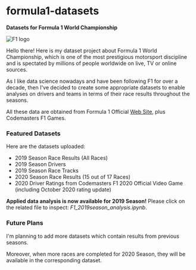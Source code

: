 # formula1-datasets

**Datasets for Formula 1 World Championship**

![F1 logo](https://i.ibb.co/0Cv5J79/f1-logo-present.png)

Hello there! Here is my dataset project about Formula 1 World Championship, which is one of the most prestigious motorsport discipline and is spectated by millions of people worldwide on live, TV or online sources.

As I like data science nowadays and have been following F1 for over a decade, then I've decided to create some appropriate datasets to enable analyses on drivers and teams in terms of their race results throughout the seasons.

All these data are obtained from Formula 1 Official [Web Site](https://www.formula1.com/), plus Codemasters F1 Games.

### Featured Datasets

Here are the datasets uploaded:

- 2019 Season Race Results (All Races)
- 2019 Season Drivers
- 2019 Season Race Tracks
- 2020 Season Race Results (15 out of 17 Races)
- 2020 Driver Ratings from Codemasters F1 2020 Official Video Game (including October 2020 rating update)

**Applied data analysis is now available for 2019 Season!** Please click on the related file to inspect: _F1_2019season_analysis.ipynb_.

### Future Plans

I'm planning to add more datasets which contain results from previous seasons.

Moreover, when more races are completed for 2020 Season, they will be available in the corresponding dataset.
